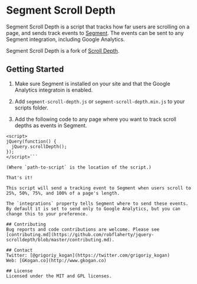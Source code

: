 # Segment Scroll Depth
Segment Scroll Depth is a script that tracks how far users are scrolling on a page, and sends track events to [Segment](https://www.segment.com). The events can be sent to any Segment integration, including Google Analytics.

Segment Scroll Depth is a fork of [Scroll Depth](https://github.com/robflaherty/jquery-scrolldepth).

## Getting Started

1. Make sure Segment is installed on your site and that the Google Analytics integratoin is enabled.

2. Add `segment-scroll-depth.js` or `segment-scroll-depth.min.js` to your scripts folder.

3. Add the following code to any page where you want to track scroll depths as events in Segment.

```<script src="path-to-script/segment-scroll-depth.min.js"></script>
<script>
jQuery(function() {
  jQuery.scrollDepth();
});
</script>```

(Where `path-to-script` is the location of the script.)

That's it!

This script will send a tracking event to Segment when users scroll to 25%, 50%, 75%, and 100% of a page's length.

The `integrations` property tells Segment where to send these events. By default it is set to send only to Google Analytics, but you can change this to your preference.

## Contributing
Bug reports and code contributions are welcome. Please see [contributing.md](https://github.com/robflaherty/jquery-scrolldepth/blob/master/contributing.md).

## Contact
Twitter: [@grigoriy_kogan](https://twitter.com/grigoriy_kogan)
Web: [GKogan.co](http://www.gkogan.co)

## License
Licensed under the MIT and GPL licenses.